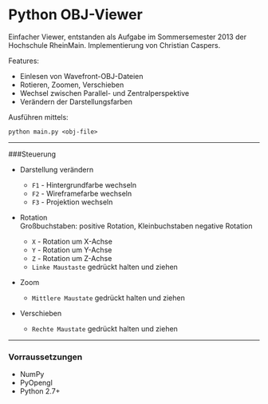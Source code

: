 # Python OBJ-Viewer

Einfacher Viewer, entstanden als Aufgabe im Sommersemester 2013 der
Hochschule RheinMain. Implementierung von Christian Caspers.

Features:

 * Einlesen von Wavefront-OBJ-Dateien
 * Rotieren, Zoomen, Verschieben 
 * Wechsel zwischen Parallel- und Zentralperspektive
 * Verändern der Darstellungsfarben

Ausführen mittels:
```
python main.py <obj-file>
```
---
###Steuerung

 * Darstellung verändern
   - `F1` - Hintergrundfarbe wechseln
   - `F2` - Wireframefarbe wechseln
   - `F3` - Projektion wechseln

 * Rotation  
   Großbuchstaben: positive Rotation, Kleinbuchstaben negative Rotation
   - `X` - Rotation um X-Achse
   - `Y` - Rotation um Y-Achse
   - `Z` - Rotation um Z-Achse
   - `Linke Maustaste` gedrückt halten und ziehen

 * Zoom
   - `Mittlere Maustate` gedrückt halten und ziehen

 * Verschieben
   - `Rechte Maustate` gedrückt halten und ziehen
---
### Vorraussetzungen

 * NumPy
 * PyOpengl
 * Python 2.7+